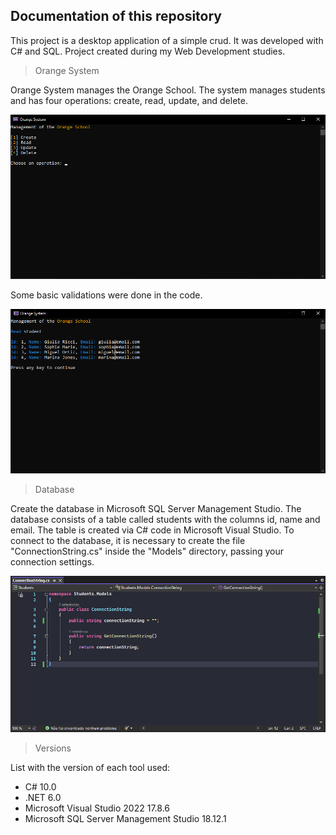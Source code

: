 ## Documentation of this repository

This project is a desktop application of a simple crud. It was developed with C# and SQL. Project created during my Web Development studies.

> Orange System

Orange System manages the Orange School. The system manages students and has four operations: create, read, update, and delete.


<img src="/Students/Images/readme-image-1.png">

Some basic validations were done in the code.


<img src="/Students/Images/readme-image-2.png">

> Database

Create the database in Microsoft SQL Server Management Studio. The database consists of a table called students with the columns id, name and email. The table is created via C# code in Microsoft Visual Studio. To connect to the database, it is necessary to create the file "ConnectionString.cs" inside the "Models" directory, passing your connection settings.


<img src="/Students/Images/readme-image-3.png">

> Versions

List with the version of each tool used:

+ C# 10.0
+ .NET 6.0
+ Microsoft Visual Studio 2022 17.8.6
+ Microsoft SQL Server Management Studio 18.12.1
